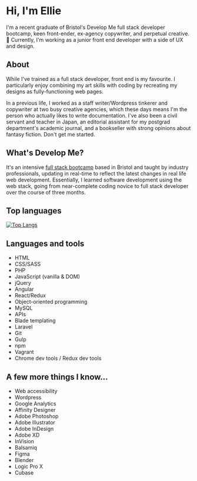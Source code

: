 # Hi, I'm Ellie

I'm a recent graduate of Bristol's Develop Me full stack developer bootcamp, keen front-ender, ex-agency copywriter, and perpetual creative. :art: Currently, I'm working as a junior front end developer with a side of UX and design.

## About

While I've trained as a full stack developer, front end is my favourite. I particularly enjoy combining my art skills with coding by recreating my designs as fully-functioning web pages.

In a previous life, I worked as a staff writer/Wordpress tinkerer and copywriter at two busy creative agencies, which these days means I'm the person who actually likes to write documentation. I've also been a civil servant and teacher in Japan, an editorial assistant for my postgrad department's academic journal, and a bookseller with strong opinions about fantasy fiction. Don't get me started.

## What's Develop Me?

It's an intensive [full stack bootcamp](https://developme.tech/) based in Bristol and taught by industry professionals, updating in real-time to reflect the latest changes in real life web development. Essentially, I learned software development using the web stack, going from near-complete coding novice to full stack developer over the course of three months. 

## Top languages

[![Top Langs](https://github-readme-stats.vercel.app/api/top-langs/?username=nelboh)](https://github.com/nelboh/github-readme-stats)

## Languages and tools

- HTML
- CSS/SASS
- PHP
- JavaScript (vanilla & DOM)
- jQuery
- Angular
- React/Redux
- Object-oriented programming
- MySQL
- APIs
- Blade templating
- Laravel
- Git
- Gulp
- npm
- Vagrant
- Chrome dev tools / Redux dev tools

## A few more things I know...

- Web accessibility
- Wordpress
- Google Analytics
- Affinity Designer
- Adobe Photoshop
- Adobe Illustrator
- Adobe InDesign
- Adobe XD
- InVision
- Balsamiq
- Figma
- Blender
- Logic Pro X
- Cubase
